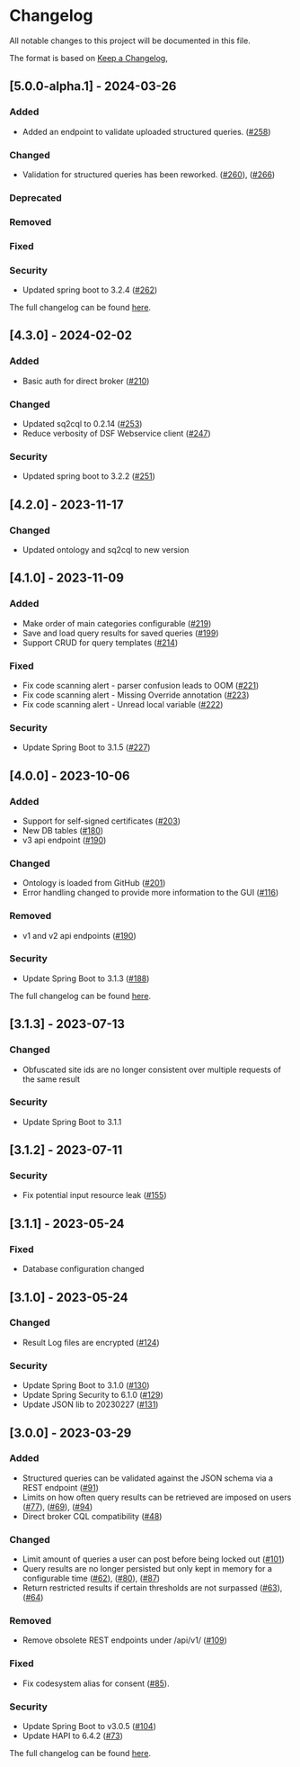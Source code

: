 # Changelog

All notable changes to this project will be documented in this file.

The format is based on [Keep a Changelog](https://keepachangelog.com/en/1.0.0/),

## [5.0.0-alpha.1] - 2024-03-26

### Added
- Added an endpoint to validate uploaded structured queries. ([#258](https://github.com/medizininformatik-initiative/feasibility-backend/issues/258))
### Changed
- Validation for structured queries has been reworked. ([#260](https://github.com/medizininformatik-initiative/feasibility-backend/issues/260)), ([#266](https://github.com/medizininformatik-initiative/feasibility-backend/issues/266))
### Deprecated
### Removed
### Fixed
### Security
- Updated spring boot to 3.2.4 ([#262](https://github.com/medizininformatik-initiative/feasibility-backend/issues/262))

The full changelog can be found [here](https://github.com/medizininformatik-initiative/feasibility-backend/milestone/9?closed=1).

## [4.3.0] - 2024-02-02

### Added
- Basic auth for direct broker ([#210](https://github.com/medizininformatik-initiative/feasibility-backend/issues/210))
### Changed
- Updated sq2cql to 0.2.14 ([#253](https://github.com/medizininformatik-initiative/feasibility-backend/issues/253))
- Reduce verbosity of DSF Webservice client ([#247](https://github.com/medizininformatik-initiative/feasibility-backend/issues/247))
### Security
- Updated spring boot to 3.2.2 ([#251](https://github.com/medizininformatik-initiative/feasibility-backend/issues/251))

## [4.2.0] - 2023-11-17

### Changed
- Updated ontology and sq2cql to new version

## [4.1.0] - 2023-11-09

### Added
- Make order of main categories configurable ([#219](https://github.com/medizininformatik-initiative/feasibility-backend/issues/219))
- Save and load query results for saved queries ([#199](https://github.com/medizininformatik-initiative/feasibility-backend/issues/199))
- Support CRUD for query templates ([#214](https://github.com/medizininformatik-initiative/feasibility-backend/issues/214))

### Fixed
- Fix code scanning alert - parser confusion leads to OOM ([#221](https://github.com/medizininformatik-initiative/feasibility-backend/issues/221))
- Fix code scanning alert - Missing Override annotation ([#223](https://github.com/medizininformatik-initiative/feasibility-backend/issues/223))
- Fix code scanning alert - Unread local variable ([#222](https://github.com/medizininformatik-initiative/feasibility-backend/issues/222))

### Security
- Update Spring Boot to 3.1.5 ([#227](https://github.com/medizininformatik-initiative/feasibility-backend/issues/227))

## [4.0.0] - 2023-10-06

### Added
- Support for self-signed certificates ([#203](https://github.com/medizininformatik-initiative/feasibility-backend/issues/203))
- New DB tables  ([#180](https://github.com/medizininformatik-initiative/feasibility-backend/issues/180))
- v3 api endpoint ([#190](https://github.com/medizininformatik-initiative/feasibility-backend/issues/190))
### Changed
- Ontology is loaded from GitHub ([#201](https://github.com/medizininformatik-initiative/feasibility-backend/issues/201))
- Error handling changed to provide more information to the GUI  ([#116](https://github.com/medizininformatik-initiative/feasibility-backend/issues/116))
### Removed
- v1 and v2 api endpoints ([#190](https://github.com/medizininformatik-initiative/feasibility-backend/issues/190))
### Security
- Update Spring Boot to 3.1.3 ([#188](https://github.com/medizininformatik-initiative/feasibility-backend/issues/188))

The full changelog can be found [here](https://github.com/medizininformatik-initiative/feasibility-backend/milestone/6?closed=1).

## [3.1.3] - 2023-07-13

### Changed
- Obfuscated site ids are no longer consistent over multiple requests of the same result
### Security
- Update Spring Boot to 3.1.1

## [3.1.2] - 2023-07-11

### Security
- Fix potential input resource leak ([#155](https://github.com/medizininformatik-initiative/feasibility-backend/issues/155))

## [3.1.1] - 2023-05-24

### Fixed
- Database configuration changed

## [3.1.0] - 2023-05-24

### Changed
- Result Log files are encrypted ([#124](https://github.com/medizininformatik-initiative/feasibility-backend/pull/124))
### Security
- Update Spring Boot to 3.1.0 ([#130](https://github.com/medizininformatik-initiative/feasibility-backend/pull/130))
- Update Spring Security to 6.1.0 ([#129](https://github.com/medizininformatik-initiative/feasibility-backend/pull/129))
- Update JSON lib to 20230227 ([#131](https://github.com/medizininformatik-initiative/feasibility-backend/pull/131))

## [3.0.0] - 2023-03-29

### Added
- Structured queries can be validated against the JSON schema via a REST endpoint ([#91](https://github.com/medizininformatik-initiative/feasibility-backend/pull/91))
- Limits on how often query results can be retrieved are imposed on users ([#77](https://github.com/medizininformatik-initiative/feasibility-backend/pull/77)), ([#69](https://github.com/medizininformatik-initiative/feasibility-backend/pull/69)), ([#94](https://github.com/medizininformatik-initiative/feasibility-backend/pull/94))
- Direct broker CQL compatibility ([#48](https://github.com/medizininformatik-initiative/feasibility-backend/pull/48))
### Changed
- Limit amount of queries a user can post before being locked out ([#101](https://github.com/medizininformatik-initiative/feasibility-backend/pull/101))
- Query results are no longer persisted but only kept in memory for a configurable time ([#62](https://github.com/medizininformatik-initiative/feasibility-backend/pull/62)), ([#80](https://github.com/medizininformatik-initiative/feasibility-backend/pull/80)), ([#87](https://github.com/medizininformatik-initiative/feasibility-backend/pull/87))
- Return restricted results if certain thresholds are not surpassed ([#63](https://github.com/medizininformatik-initiative/feasibility-backend/pull/63)), ([#64](https://github.com/medizininformatik-initiative/feasibility-backend/pull/64))
### Removed
* Remove obsolete REST endpoints under /api/v1/ ([#109](https://github.com/medizininformatik-initiative/feasibility-backend/pull/109))
### Fixed
- Fix codesystem alias for consent ([#85](https://github.com/medizininformatik-initiative/feasibility-backend/pull/85)).
### Security
* Update Spring Boot to v3.0.5 ([#104](https://github.com/medizininformatik-initiative/feasibility-backend/pull/104))
* Update HAPI to 6.4.2 ([#73](https://github.com/medizininformatik-initiative/feasibility-backend/pull/73))

The full changelog can be found [here](https://github.com/medizininformatik-initiative/feasibility-backend/milestone/4?closed=1).
